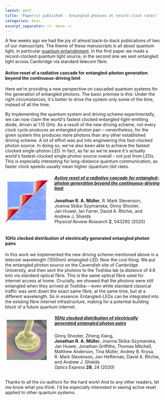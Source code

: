 ```yaml
---
layout: post
title: "Paper(s) published - Entangled photons at record clock rates"
categories: misc
excerpt_separator: <!--more-->
---
```

A few weeks ago we had the joy of almost back-to-back publications of two of our manuscripts. The theme of these manuscripts is all about quantum light, in particular [quantum entanglement](https://en.wikipedia.org/wiki/Quantum_entanglement).
In the first paper we made a record-clocked quantum light source, in the second one we sent entangled light across Cambridge via standard telecom fibre.

<!--more-->

#### Active reset of a radiative cascade for entangled-photon generation beyond the continuous-driving limit
Here we're providing a new perspective on cascaded quantum systems for the generation of entangled photons. The basic premise is this: Under the right circumstances, it's better to drive the system only some of the time, instead of all the time.

By implementing the quantum system and driving scheme experimentally, we can now claim the world's fastest clocked entangled-light-emitting diode, driven at 1.15 GHz. As a result of the new driving scheme, not every clock cycle produces an entangled photon pair---nevertheless, for the given system this produces more photons than any other established driving scheme.
A lot of effort was put into engineering this fast-clocked photon source. In doing so, we've also been able to achieve the fastest clocked single-photon LED. In fact, as far as we're aware it's actually world's fastest-clocked single photon source overall - not just from LEDs. This is especially interesting for long-distance quantum communication, as faster clock speeds usually mean higher (quantum-)bit rates.

<div>
<img src="/img/Physical Review Research_2_043292_key-image.png" align="left" alt="Portrait photo" style="margin: 20px 20px 00px 00px;width:140px;" />
</div>
<div>
<h5 id="-active-reset-of-a-radiative-cascade-for-entangled-photon-generation-beyond-the-continuous-driving-limit-https-doi-org-10-1103-physrevresearch-2-04329-"><a href="https://doi.org/10.1103/PhysRevResearch.2.043292"><strong>Active reset of a radiative cascade for entangled-photon generation beyond the continuous-driving limit</strong></a></h5>
<p class="nooverflow"><strong>Jonathan&nbsp;R.&nbsp;A.&nbsp;Müller</strong>, R.&nbsp;Mark&nbsp;Stevenson, Joanna&nbsp;Skiba-Szymanska, Ginny&nbsp;Shooter, Jan&nbsp;Huwer, Ian&nbsp;Farrer, David&nbsp;A.&nbsp;Ritchie, and Andrew&nbsp;J.&nbsp;Shields<br><!--**Müller, Jonathan RA**;  Stevenson, R Mark; Skiba-Szymanska, Joanna; Shooter, Ginny; Huwer, Jan; Farrer, Ian; Ritchie, David A; Shields, Andrew J;   -->
<em>Physical Review Research</em> <strong>2</strong>, 043292 (2020)
<br clear="left">
<br>
</p>
</div>


#### 1GHz clocked distribution of electrically generated entangled photon pairs
In this work we implemented the new driving scheme mentioned above in a telecom wavelength (1550nm) entangled-LED. Now the cool thing: We put the entangled photon source on the Cavendish site of Cambridge University, and then sent the photons to the Toshiba lab (a distance of 4.6 km) via standard optical fibre. This is the same optical fibre used for internet access at home. Crucially, we showed that the photons were still entangled when they arrived at Toshiba---even while standard classical traffic was sent down the exact same fibre, at the same time, but at a different wavelength. So in essence: Entangled-LEDs can be integrated into the existing fibre internet infrastructure, making for a potential building block of a future quantum internet.

<div>
<img src="/img/Optics_Express_28_24_key-image.jpg" align="left" alt="Portrait photo" style="margin: 20px 25px 25px 05px;width:130px;" />
</div>
<div>
<h5 id="-1ghz-clocked-distribution-of-electrically-generated-entangled-photon-pairs-https-doi-org-10-1364-oe-405466-"><a href="https://doi.org/10.1364/OE.405466"><strong>1GHz clocked distribution of electrically generated entangled photon pairs</strong></a></h5>
<p class="nooverflow">Ginny&nbsp;Shooter, Ziheng&nbsp;Xiang, <strong>Jonathan&nbsp;R.&nbsp;A.&nbsp;Müller</strong>, Joanna&nbsp;Skiba-Szymanska, Jan&nbsp;Huwer, Jonathan&nbsp;Griffiths, Thomas&nbsp;Mitchell, Matthew&nbsp;Anderson, Tina&nbsp;Müller, Andrey&nbsp;B.&nbsp;Krysa, R.&nbsp;Mark&nbsp;Stevenson, Jon&nbsp;Heffernan, David&nbsp;A.&nbsp;Ritchie, and Andrew&nbsp;J.&nbsp;Shields
<br>
<em>Optics Express</em> <strong>28</strong>, 24 (2020)
<br clear="left">
<br>
</p>
</div>

Thanks to all the co-authors for the hard work! And to any other readers, let me know what you think. I'd be especially interested in seeing active reset applied to other quantum systems.
